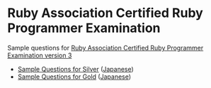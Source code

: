 # Ruby Association Certified Ruby Programmer Examination

Sample questions for [Ruby Association Certified Ruby Programmer Examination version 3](https://www.ruby.or.jp/en/certification/examination/)

* [Sample Questions for Silver](silver.md) ([Japanese](silver_ja.md))
* [Sample Questions for Gold](gold.md) ([Japanese](gold_ja.md))
